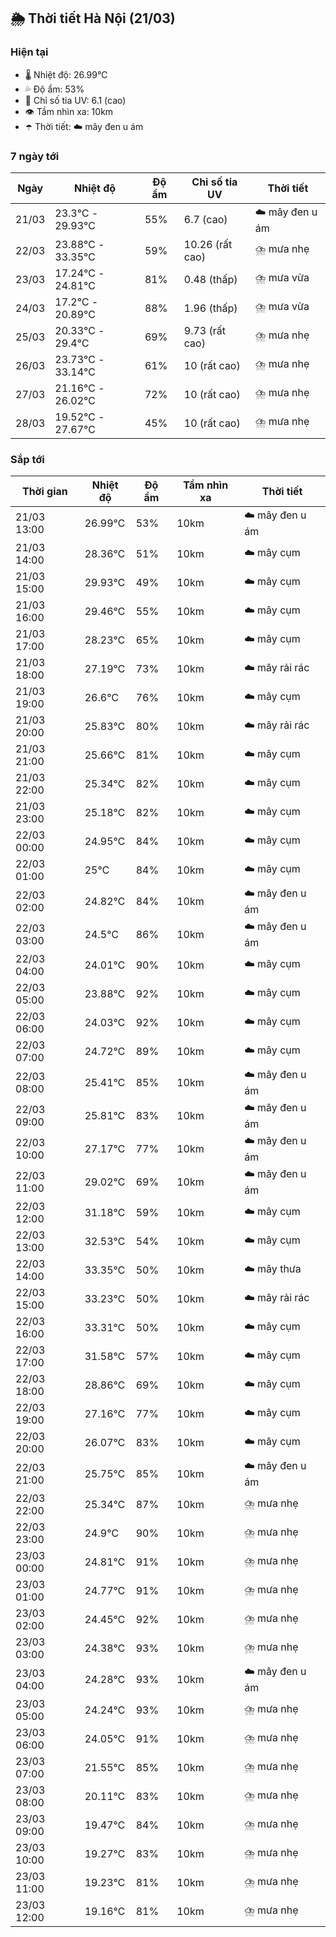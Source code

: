 ## 🌦️ Thời tiết Hà Nội (21/03)

### Hiện tại

- 🌡️ Nhiệt độ: 26.99℃
- 💦 Độ ẩm: 53%
- 🌟 Chỉ số tia UV: 6.1 (cao)
- 👁️ Tầm nhìn xa: 10km
- ☂️ Thời tiết: ☁️ mây đen u ám

### 7 ngày tới

| Ngày | Nhiệt độ | Độ ẩm | Chỉ số tia UV | Thời tiết |
| --- | --- | --- | --- | --- |
| 21/03 | 23.3℃ - 29.93℃ | 55% | 6.7 (cao) | ☁️ mây đen u ám |
| 22/03 | 23.88℃ - 33.35℃ | 59% | 10.26 (rất cao) | ⛈️ mưa nhẹ |
| 23/03 | 17.24℃ - 24.81℃ | 81% | 0.48 (thấp) | ⛈️ mưa vừa |
| 24/03 | 17.2℃ - 20.89℃ | 88% | 1.96 (thấp) | ⛈️ mưa vừa |
| 25/03 | 20.33℃ - 29.4℃ | 69% | 9.73 (rất cao) | ⛈️ mưa nhẹ |
| 26/03 | 23.73℃ - 33.14℃ | 61% | 10 (rất cao) | ⛈️ mưa nhẹ |
| 27/03 | 21.16℃ - 26.02℃ | 72% | 10 (rất cao) | ⛈️ mưa nhẹ |
| 28/03 | 19.52℃ - 27.67℃ | 45% | 10 (rất cao) | ⛈️ mưa nhẹ |

### Sắp tới

| Thời gian | Nhiệt độ | Độ ẩm | Tầm nhìn xa | Thời tiết |
| --- | --- | --- | --- | --- |
| 21/03 13:00 | 26.99℃ | 53% | 10km | ☁️ mây đen u ám |
| 21/03 14:00 | 28.36℃ | 51% | 10km | ☁️ mây cụm |
| 21/03 15:00 | 29.93℃ | 49% | 10km | ☁️ mây cụm |
| 21/03 16:00 | 29.46℃ | 55% | 10km | ☁️ mây cụm |
| 21/03 17:00 | 28.23℃ | 65% | 10km | ☁️ mây cụm |
| 21/03 18:00 | 27.19℃ | 73% | 10km | ☁️ mây rải rác |
| 21/03 19:00 | 26.6℃ | 76% | 10km | ☁️ mây cụm |
| 21/03 20:00 | 25.83℃ | 80% | 10km | ☁️ mây rải rác |
| 21/03 21:00 | 25.66℃ | 81% | 10km | ☁️ mây cụm |
| 21/03 22:00 | 25.34℃ | 82% | 10km | ☁️ mây cụm |
| 21/03 23:00 | 25.18℃ | 82% | 10km | ☁️ mây cụm |
| 22/03 00:00 | 24.95℃ | 84% | 10km | ☁️ mây cụm |
| 22/03 01:00 | 25℃ | 84% | 10km | ☁️ mây cụm |
| 22/03 02:00 | 24.82℃ | 84% | 10km | ☁️ mây đen u ám |
| 22/03 03:00 | 24.5℃ | 86% | 10km | ☁️ mây đen u ám |
| 22/03 04:00 | 24.01℃ | 90% | 10km | ☁️ mây cụm |
| 22/03 05:00 | 23.88℃ | 92% | 10km | ☁️ mây cụm |
| 22/03 06:00 | 24.03℃ | 92% | 10km | ☁️ mây cụm |
| 22/03 07:00 | 24.72℃ | 89% | 10km | ☁️ mây cụm |
| 22/03 08:00 | 25.41℃ | 85% | 10km | ☁️ mây đen u ám |
| 22/03 09:00 | 25.81℃ | 83% | 10km | ☁️ mây đen u ám |
| 22/03 10:00 | 27.17℃ | 77% | 10km | ☁️ mây đen u ám |
| 22/03 11:00 | 29.02℃ | 69% | 10km | ☁️ mây đen u ám |
| 22/03 12:00 | 31.18℃ | 59% | 10km | ☁️ mây cụm |
| 22/03 13:00 | 32.53℃ | 54% | 10km | ☁️ mây cụm |
| 22/03 14:00 | 33.35℃ | 50% | 10km | ☁️ mây thưa |
| 22/03 15:00 | 33.23℃ | 50% | 10km | ☁️ mây rải rác |
| 22/03 16:00 | 33.31℃ | 50% | 10km | ☁️ mây cụm |
| 22/03 17:00 | 31.58℃ | 57% | 10km | ☁️ mây cụm |
| 22/03 18:00 | 28.86℃ | 69% | 10km | ☁️ mây cụm |
| 22/03 19:00 | 27.16℃ | 77% | 10km | ☁️ mây cụm |
| 22/03 20:00 | 26.07℃ | 83% | 10km | ☁️ mây cụm |
| 22/03 21:00 | 25.75℃ | 85% | 10km | ☁️ mây đen u ám |
| 22/03 22:00 | 25.34℃ | 87% | 10km | ⛈️ mưa nhẹ |
| 22/03 23:00 | 24.9℃ | 90% | 10km | ⛈️ mưa nhẹ |
| 23/03 00:00 | 24.81℃ | 91% | 10km | ⛈️ mưa nhẹ |
| 23/03 01:00 | 24.77℃ | 91% | 10km | ⛈️ mưa nhẹ |
| 23/03 02:00 | 24.45℃ | 92% | 10km | ⛈️ mưa nhẹ |
| 23/03 03:00 | 24.38℃ | 93% | 10km | ⛈️ mưa nhẹ |
| 23/03 04:00 | 24.28℃ | 93% | 10km | ☁️ mây đen u ám |
| 23/03 05:00 | 24.24℃ | 93% | 10km | ⛈️ mưa nhẹ |
| 23/03 06:00 | 24.05℃ | 91% | 10km | ⛈️ mưa nhẹ |
| 23/03 07:00 | 21.55℃ | 85% | 10km | ⛈️ mưa nhẹ |
| 23/03 08:00 | 20.11℃ | 83% | 10km | ⛈️ mưa nhẹ |
| 23/03 09:00 | 19.47℃ | 84% | 10km | ⛈️ mưa nhẹ |
| 23/03 10:00 | 19.27℃ | 83% | 10km | ⛈️ mưa nhẹ |
| 23/03 11:00 | 19.23℃ | 81% | 10km | ⛈️ mưa nhẹ |
| 23/03 12:00 | 19.16℃ | 81% | 10km | ⛈️ mưa nhẹ |
